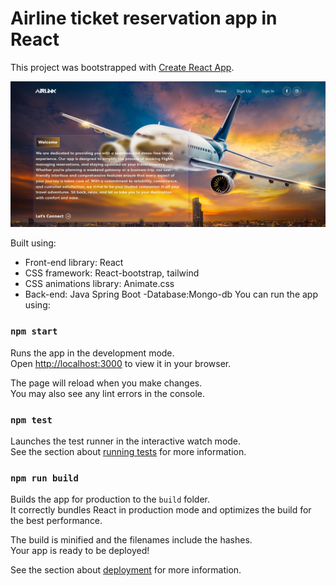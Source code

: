 # Airline ticket reservation app in React

This project was bootstrapped with [Create React App](https://github.com/facebook/create-react-app).

<img width="1266" alt="Screen Shot" src="Airlink-Frontend/public/Screenshot-homepage.png">


Built using:

- Front-end library: React
- CSS framework: React-bootstrap, tailwind
- CSS animations library: Animate.css
- Back-end: Java Spring Boot
 -Database:Mongo-db
You can run the app using:

### `npm start`

Runs the app in the development mode.\
Open [http://localhost:3000](http://localhost:3000) to view it in your browser.

The page will reload when you make changes.\
You may also see any lint errors in the console.

### `npm test`

Launches the test runner in the interactive watch mode.\
See the section about [running tests](https://facebook.github.io/create-react-app/docs/running-tests) for more information.

### `npm run build`

Builds the app for production to the `build` folder.\
It correctly bundles React in production mode and optimizes the build for the best performance.

The build is minified and the filenames include the hashes.\
Your app is ready to be deployed!

See the section about [deployment](https://facebook.github.io/create-react-app/docs/deployment) for more information.
